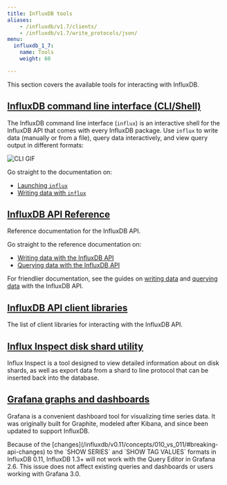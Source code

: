 ```yaml
---
title: InfluxDB tools
aliases:
    - /influxdb/v1.7/clients/
    - /influxdb/v1.7/write_protocols/json/
menu:
  influxdb_1_7:
    name: Tools
    weight: 60

---
```


This section covers the available tools for interacting with InfluxDB.

## [InfluxDB command line interface (CLI/Shell)](/influxdb/v1.7/tools/shell/)

The InfluxDB command line interface (`influx`) is an interactive shell for the
InfluxDB API that comes with every InfluxDB package.
Use `influx` to write data (manually or from a file), query data interactively,
and view query output in different formats:

![CLI GIF](/img/influxdb/cli-1.0-beta.gif)

Go straight to the documentation on:

* [Launching `influx`](/influxdb/v1.7/tools/shell/#launch-influx)
* [Writing data with `influx`](/influxdb/v1.7/tools/shell/#write-data-to-influxdb-with-insert)

## [InfluxDB API Reference](/influxdb/v1.7/tools/api/)

Reference documentation for the InfluxDB API.

Go straight to the reference documentation on:

* [Writing data with the InfluxDB API](/influxdb/v1.7/tools/api/#write-http-endpoint)
* [Querying data with the InfluxDB API](/influxdb/v1.7/tools/api/#query-http-endpoint)

For friendlier documentation, see the guides on
[writing data](/influxdb/v1.7/guides/writing_data/) and
[querying data](/influxdb/v1.7/guides/querying_data/) with the InfluxDB API.

## [InfluxDB API client libraries](/influxdb/v1.7/tools/api_client_libraries/)

The list of client libraries for interacting with the InfluxDB API.

## [Influx Inspect disk shard utility](/influxdb/v1.7/tools/influx_inspect/)

Influx Inspect is a tool designed to view detailed information about on disk shards, as well as export data from a shard to line protocol that can be inserted back into the database.

## [Grafana graphs and dashboards](http://docs.grafana.org/datasources/influxdb/)

Grafana is a convenient dashboard tool for visualizing time series data.
It was originally built for Graphite, modeled after Kibana, and since been updated to support InfluxDB.

<dt> Because of the [changes](/influxdb/v0.11/concepts/010_vs_011/#breaking-api-changes) to the `SHOW SERIES` and `SHOW TAG VALUES` formats in InfluxDB 0.11, InfluxDB 1.3+ will not work with the Query Editor in Grafana 2.6.
This issue does not affect existing queries and dashboards or users working with Grafana 3.0. </dt>
